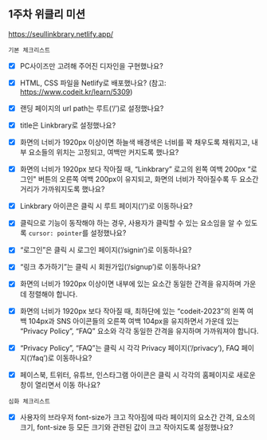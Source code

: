 ## 1주차 위클리 미션

https://seullinkbrary.netlify.app/

`기본 체크리스트`

- [x] PC사이즈만 고려해 주어진 디자인을 구현했나요?

- [x] HTML, CSS 파일을 Netlify로 배포했나요? (참고: https://www.codeit.kr/learn/5309)

- [x] 랜딩 페이지의 url path는 루트(‘/’)로 설정했나요?

- [x] title은 Linkbrary로 설정했나요?

- [x] 화면의 너비가 1920px 이상이면 하늘색 배경색은 너비를 꽉 채우도록 채워지고, 내부 요소들의 위치는 고정되고, 여백만 커지도록 했나요?

- [x] 화면의 너비가 1920px 보다 작아질 때, “Linkbrary” 로고의 왼쪽 여백 200px “로그인" 버튼의 오른쪽 여백 200px이 유지되고, 화면의 너비가 작아질수록 두 요소간 거리가 가까워지도록 했나요?

- [x] Linkbrary 아이콘은 클릭 시 루트 페이지(‘/’)로 이동하나요?

- [x] 클릭으로 기능이 동작해야 하는 경우, 사용자가 클릭할 수 있는 요소임을 알 수 있도록 `cursor: pointer`를 설정했나요?

- [x] “로그인”은 클릭 시 로그인 페이지(‘/signin’)로 이동하나요?

- [x] “링크 추가하기”는 클릭 시 회원가입(‘/signup’)로 이동하나요?

- [x] 화면의 너비가 1920px 이상이면 내부에 있는 요소간 동일한 간격을 유지하며 가운데 정렬해야 합니다.

- [x] 화면의 너비가 1920px 보다 작아질 때, 최하단에 있는 “codeit-2023”의 왼쪽 여백 104px과 SNS 아이콘들의 오른쪽 여백 104px을 유지하면서 가운데 있는 “Privacy Policy”, “FAQ” 요소와 각각 동일한 간격을 유지하며 가까워져야 합니다.

- [x] “Privacy Policy”, “FAQ”는 클릭 시 각각 Privacy 페이지(‘/privacy’), FAQ 페이지(‘/faq’)로 이동하나요?

- [x] 페이스북, 트위터, 유튜브, 인스타그램 아이콘은 클릭 시 각각의 홈페이지로 새로운 창이 열리면서 이동 하나요?

`심화 체크리스트`

- [x] 사용자의 브라우저 font-size가 크고 작아짐에 따라 페이지의 요소간 간격, 요소의 크기, font-size 등 모든 크기와 관련된 값이 크고 작아지도록 설정했나요?

